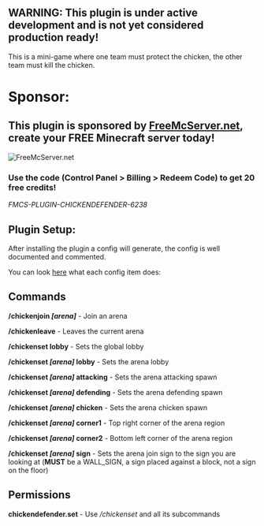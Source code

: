 ## WARNING: This plugin is under active development and is not yet considered production ready!

This is a mini-game where one team must protect the chicken, the other team must kill the chicken.

# Sponsor:

## This plugin is sponsored by [FreeMcServer.net](https://freemcserver.net), create your FREE Minecraft server today!

![FreeMcServer.net](https://freemcserver.net/img/logo/logo.png "FreeMcServer.net")

### Use the code (Control Panel > Billing > Redeem Code) to get 20 free credits!

_FMCS-PLUGIN-CHICKENDEFENDER-6238_

## Plugin Setup:

After installing the plugin a config will generate, the config is well documented and commented.

You can look [here](https://github.com/nfacha/ChickenDefender/blob/master/src/main/resources/config.yml) what each
config item does:

## Commands

**/chickenjoin _[arena]_** - Join an arena

**/chickenleave** - Leaves the current arena

**/chickenset lobby** - Sets the global lobby

**/chickenset _[arena]_ lobby** - Sets the arena lobby

**/chickenset _[arena]_ attacking** - Sets the arena attacking spawn

**/chickenset _[arena]_ defending** - Sets the arena defending spawn

**/chickenset _[arena]_ chicken** - Sets the arena chicken spawn

**/chickenset _[arena]_ corner1** - Top right corner of the arena region

**/chickenset _[arena]_ corner2** - Bottom left corner of the arena region

**/chickenset _[arena]_ sign** - Sets the arena join sign to the sign you are looking at (**MUST** be a WALL_SIGN, a
sign placed against a block, not a sign on the floor)

## Permissions

**chickendefender.set** - Use _/chickenset_ and all its subcommands